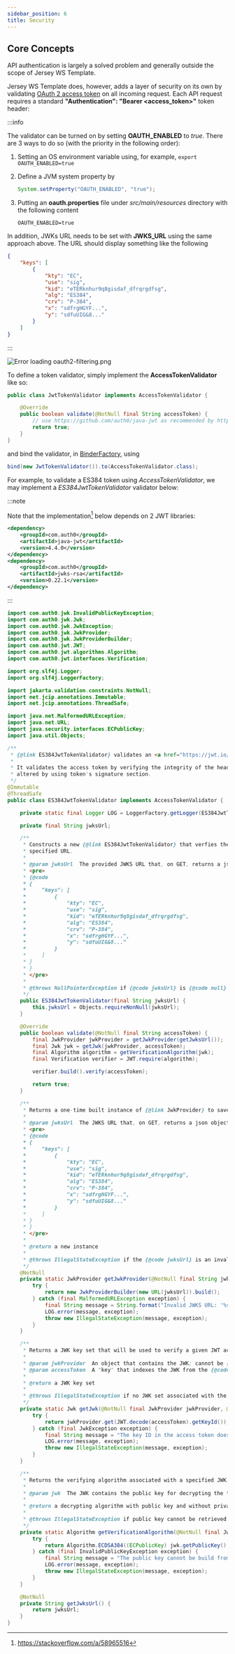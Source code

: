 ```yaml
---
sidebar_position: 6
title: Security
---
```


Core Concepts
-------------

API authentication is largely a solved problem and generally outside the scope of Jersey WS Template.

Jersey WS Template does, however, adds a layer of security on its own by validating [OAuth 2 access token] on all
incoming request. Each API request requires a standard **"Authentication": "Bearer <access_token>"** token header:

:::info

The validator can be turned on by setting **OAUTH_ENABLED** to _true_. There are 3 ways to do so (with the priority in
the following order):

1. Setting an OS environment variable using, for example, `export OAUTH_ENABLED=true`
2. Define a JVM system property by

   ```java
   System.setProperty("OAUTH_ENABLED", "true");
   ```

3. Putting an **oauth.properties** file under _src/main/resources_ directory with the following content

   ```properties
   OAUTH_ENABLED=true
   ```

In addition, JWKs URL needs to be set with **JWKS_URL** using the same approach above. The URL should display something
like the following

```json
{
    "keys": [
        {
            "kty": "EC",
            "use": "sig",
            "kid": "eTERknhur9q8gisdaf_dfrqrgdfsg",
            "alg": "ES384",
            "crv": "P-384",
            "x": "sdfrgHGYF...",
            "y": "sdfuUIG&8..."
        }
    ]
}
```

:::

![Error loading oauth2-filtering.png](./img/oauth2-filtering.png)

To define a token validator, simply implement the **AccessTokenValidator** like so:

```java
public class JwtTokenValidator implements AccessTokenValidator {

    @Override
    public boolean validate(@NotNull final String accessToken) {
        // use https://github.com/auth0/java-jwt as recommended by https://jwt.io/
        return true;
    }
}
```

and bind the validator, in [BinderFactory], using

```java
bind(new JwtTokenValidator()).to(AccessTokenValidator.class);
```

For example, to validate a ES384 token using _AccessTokenValidator_, we may implement a _ES384JwtTokenValidator_
validator below:

:::note

Note that the implementation[^1] below depends on 2 JWT libraries:

```xml
<dependency>
    <groupId>com.auth0</groupId>
    <artifactId>java-jwt</artifactId>
    <version>4.4.0</version>
</dependency>
<dependency>
    <groupId>com.auth0</groupId>
    <artifactId>jwks-rsa</artifactId>
    <version>0.22.1</version>
</dependency>
```

:::

```java
import com.auth0.jwk.InvalidPublicKeyException;
import com.auth0.jwk.Jwk;
import com.auth0.jwk.JwkException;
import com.auth0.jwk.JwkProvider;
import com.auth0.jwk.JwkProviderBuilder;
import com.auth0.jwt.JWT;
import com.auth0.jwt.algorithms.Algorithm;
import com.auth0.jwt.interfaces.Verification;

import org.slf4j.Logger;
import org.slf4j.LoggerFactory;

import jakarta.validation.constraints.NotNull;
import net.jcip.annotations.Immutable;
import net.jcip.annotations.ThreadSafe;

import java.net.MalformedURLException;
import java.net.URL;
import java.security.interfaces.ECPublicKey;
import java.util.Objects;

/**
 * {@link ES384JwtTokenValidator} validates an <a href="https://jwt.io/">JWT</a> token in ES384 JWS form.
 *
 * It validates the access token by verifying the integrity of the header and payload to ensure that they have not been
 * altered by using token's signature section.
 */
@Immutable
@ThreadSafe
public class ES384JwtTokenValidator implements AccessTokenValidator {

    private static final Logger LOG = LoggerFactory.getLogger(ES384JwtTokenValidator.class);

    private final String jwksUrl;

    /**
     * Constructs a new {@link ES384JwtTokenValidator} that verfies the signed JWT token with the JWK keys stored at a
     * specified URL.
     *
     * @param jwksUrl  The provided JWKS URL that, on GET, returns a json object such as
     * <pre>
     * {@code
     * {
     *     "keys": [
     *         {
     *             "kty": "EC",
     *             "use": "sig",
     *             "kid": "eTERknhur9q8gisdaf_dfrqrgdfsg",
     *             "alg": "ES384",
     *             "crv": "P-384",
     *             "x": "sdfrgHGYF...",
     *             "y": "sdfuUIG&8..."
     *         }
     *     ]
     * }
     * }
     * </pre>
     *
     * @throws NullPointerException if {@code jwksUrl} is {@code null}
     */
    public ES384JwtTokenValidator(final String jwksUrl) {
        this.jwksUrl = Objects.requireNonNull(jwksUrl);
    }

    @Override
    public boolean validate(@NotNull final String accessToken) {
        final JwkProvider jwkProvider = getJwkProvider(getJwksUrl());
        final Jwk jwk = getJwk(jwkProvider, accessToken);
        final Algorithm algorithm = getVerificationAlgorithm(jwk);
        final Verification verifier = JWT.require(algorithm);

        verifier.build().verify(accessToken);

        return true;
    }

    /**
     * Returns a one-time built instance of {@link JwkProvider} to save performance.
     *
     * @param jwksUrl  The JWKS URL that, on GET, returns a json object such as
     * <pre>
     * {@code
     * {
     *     "keys": [
     *         {
     *             "kty": "EC",
     *             "use": "sig",
     *             "kid": "eTERknhur9q8gisdaf_dfrqrgdfsg",
     *             "alg": "ES384",
     *             "crv": "P-384",
     *             "x": "sdfrgHGYF...",
     *             "y": "sdfuUIG&8..."
     *         }
     *     ]
     * }
     * }
     * </pre>
     *
     * @return a new instance
     *
     * @throws IllegalStateException if the {@code jwksUrl} is an invalid URL
     */
    @NotNull
    private static JwkProvider getJwkProvider(@NotNull final String jwksUrl) {
        try {
            return new JwkProviderBuilder(new URL(jwksUrl)).build();
        } catch (final MalformedURLException exception) {
            final String message = String.format("Invalid JWKS URL: '%s'", jwksUrl);
            LOG.error(message, exception);
            throw new IllegalStateException(message, exception);
        }
    }

    /**
     * Returns a JWK key set that will be used to verify a given JWT access token.
     *
     * @param jwkProvider  An object that contains the JWK; cannot be {@code null}
     * @param accessToken  A "key" that indexes the JWK from the {@code jwkProvider}; cannot be {@code null}
     *
     * @return a JWK key set
     *
     * @throws IllegalStateException if no JWK set associated with the provided token is found from {@code jwkProvider}
     */
    private static Jwk getJwk(@NotNull final JwkProvider jwkProvider, @NotNull final String accessToken) {
        try {
            return jwkProvider.get(JWT.decode(accessToken).getKeyId());
        } catch (final JwkException exception) {
            final String message = "The key ID in the access token does not match any JWK";
            LOG.error(message, exception);
            throw new IllegalStateException(message, exception);
        }
    }

    /**
     * Returns the verifying algorithm associated with a specified JWK.
     *
     * @param jwk  The JWK contains the public key for decrypting the token signature, cannot be {@code null}
     *
     * @return a decrypting algorithm with public key and without private key enclosed
     *
     * @throws IllegalStateException if public key cannot be retrieved from the JWK
     */
    private static Algorithm getVerificationAlgorithm(@NotNull final Jwk jwk) {
        try {
            return Algorithm.ECDSA384((ECPublicKey) jwk.getPublicKey(), null);
        } catch (final InvalidPublicKeyException exception) {
            final String message = "The public key cannot be build from JWK";
            LOG.error(message, exception);
            throw new IllegalStateException(message, exception);
        }
    }

    @NotNull
    private String getJwksUrl() {
        return jwksUrl;
    }
}
```

[^1]: https://stackoverflow.com/a/58965516

[BinderFactory]: https://github.com/QubitPi/jersey-ws-template/blob/master/src/main/java/com/qubitpi/ws/jersey/template/application/BinderFactory.java

[OAuth 2 access token]: https://www.oauth.com/oauth2-servers/access-tokens/
